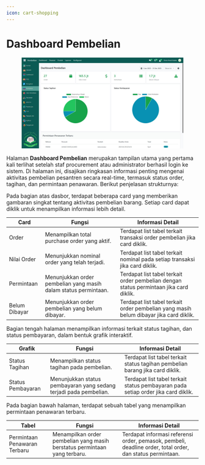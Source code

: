 ```yaml
---
icon: cart-shopping
---
```


# Dashboard Pembelian

<figure><img src="../../.gitbook/assets/image (1) (1) (1) (1).png" alt=""><figcaption></figcaption></figure>

Halaman **Dashboard Pembelian** merupakan tampilan utama yang pertama kali terlihat setelah staf procurement atau administrator berhasil login ke sistem. Di halaman ini, disajikan ringkasan informasi penting mengenai aktivitas pembelian pesantren secara real-time, termasuk status order, tagihan, dan permintaan penawaran. Berikut penjelasan strukturnya:

Pada bagian atas dasbor, terdapat beberapa card yang memberikan gambaran singkat tentang aktivitas pembelian barang. Setiap card dapat diklik untuk menampilkan informasi lebih detail.

| Card          | Fungsi                                                          | Informasi Detail                                                                       |
| ------------- | --------------------------------------------------------------- | -------------------------------------------------------------------------------------- |
| Order         | Menampilkan total purchase order yang aktif.                    | Terdapat list tabel terkait transaksi order pembelian jika card diklik.                |
| Nilai Order   | Menunjukkan nominal order yang telah terjadi.                   | Terdapat list tabel terkait nominal pada setiap transaksi jika card diklik.            |
| Permintaan    | Menunjukkan order pembelian yang masih dalam status permintaan. | Terdapat list tabel terkait order pembelian dengan status permintaan jika card diklik. |
| Belum Dibayar | Menunjukkan order pembelian yang belum dibayar.                 | Terdapat list tabel terkait order pembelian yang masih belum dibayar jika card diklik. |

Bagian tengah halaman menampilkan informasi terkait status tagihan, dan status pembayaran, dalam bentuk grafik interaktif.

| Grafik            | Fungsi                                                            | Informasi Detail                                                                  |
| ----------------- | ----------------------------------------------------------------- | --------------------------------------------------------------------------------- |
| Status Tagihan    | Menampilkan status tagihan pada pembelian.                        | Terdapat list tabel terkait status tagihan pembelian barang jika card diklik.     |
| Status Pembayaran | Menunjukkan status pembayaran yang sedang terjadi pada pembelian. | Terdapat list tabel terkait status pembayaran pada setiap order jika card diklik. |

Pada bagian bawah halaman, terdapat sebuah tabel yang menampilkan permintaan penawaran terbaru.

| Tabel                        | Fungsi                                                                    | Informasi Detail                                                                                          |
| ---------------------------- | ------------------------------------------------------------------------- | --------------------------------------------------------------------------------------------------------- |
| Permintaan Penawaran Terbaru | Menampilkan order pembelian yang masih berstatus permintaan yang terbaru. | Terdapat informasi referensi order, pemasok, pembeli, deadline order, total order, dan status permintaan. |
